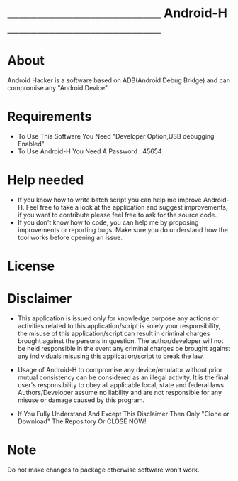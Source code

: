 # __________________________ Android-H __________________________


# About

  Android Hacker is a software based on ADB(Android Debug Bridge) and can compromise any "Android Device" 

# Requirements

* To Use This Software You Need "Developer Option,USB debugging Enabled"
* To Use Android-H You Need A Password : 45654

# Help needed

* If you know how to write batch script you can help me improve Android-H. Feel free to take a look at the application and suggest improvements, if you want to contribute please feel free to ask for the source code.
* If you don't know how to code, you can help me by proposing improvements or reporting bugs. Make sure you do understand how the tool works before opening an issue.

# License

# Disclaimer

 * This application is issued only for knowledge purpose any actions or activities related to this application/script is solely your responsibility, the misuse of this application/script can result in criminal charges brought against the persons in question.
 The author/developer will not be held responsible in the event any criminal charges be brought against any individuals misusing this application/script to break the law.
   
* Usage of Android-H to compromise any device/emulator without prior mutual consistency can be considered as an illegal activity. It is  the final user's responsibility to obey all applicable local, state and federal laws. Authors/Developer assume no liability and are not responsible for any misuse or damage caused by this program.
   
* If You Fully Understand And Except This Disclaimer Then Only "Clone or Download" The Repository Or CLOSE NOW!


# Note

Do not make changes to package otherwise software won't work.
